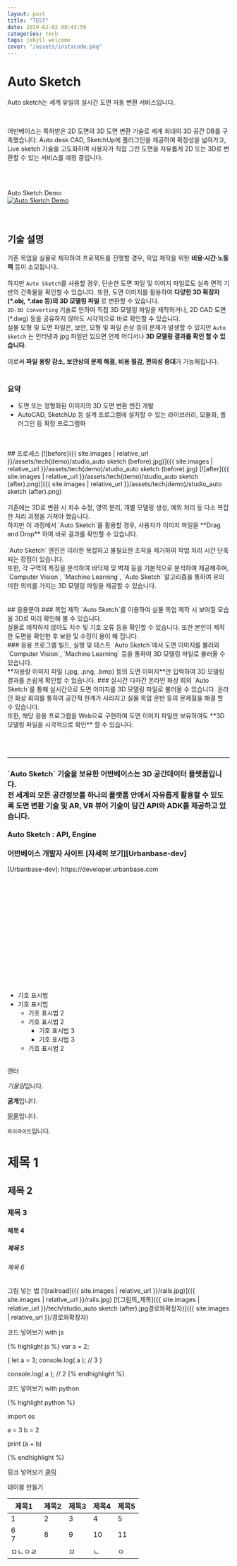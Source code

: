 ```yaml
---
layout: post
title: "TEST"
date: 2019-02-02 08:43:59
categories: tech
tags: jekyll welcome
cover: "/assets/instacode.png"
---
```


# Auto Sketch
Auto sketch는 세계 유일의 실시간 도면 자동 변환 서비스입니다.

<br>

어반베이스는 특허받은 2D 도면의 3D 도면 변환 기술로 세계 최대의 3D 공간 DB를 구축했습니다. Auto desk CAD, SketchUp에 플러그인을 제공하여 확장성을 넓혀가고, Live sketch 기술을 고도화하여 사용자가 직접 그린 도면을 자유롭게 2D 또는 3D로 변환할 수 있는 서비스를 예정 중입니다.

<br>
<br>

Auto Sketch Demo <br>
[![Auto Sketch Demo](https://img.youtube.com/vi/sHmokPYTp2Q/0.jpg)](https://youtu.be/sHmokPYTp2Q)
<Br>
<br>
<br>
## 기술 설명
기존 목업을 실물로 제작하여 프로젝트를 진행할 경우, 목업 제작을 위한 **비용∙시간∙노동력** 등이 소모됩니다. <br>
<br>
하지만 `Auto Sketch`를 사용할 경우, 단순한 도면 파일 및 이미지 파일로도 실측 면적 기반의 건축물을 확인할 수 있습니다. 또한, 도면 이미지를 활용하여 **다양한 3D 확장자(\*.obj, \*.dae 등)의 3D 모델링 파일** 로 변환할 수 있습니다. <br>
`2D-3D Converting` 기술로 인하여 직접 3D 모델링 파일을 제작하거나, 2D CAD 도면 (*.dwg) 등을 공유하지 않아도 시각적으로 바로 확인할 수 있습니다. <br>
실물 모형 및 도면 파일은, 보안, 모형 및 파일 손상 등의 문제가 발생할 수 있지만 `Auto Sketch` 는 인터넷과 jpg 파일만 있으면 언제 어디서나 **3D 모델링 결과를 확인 할 수 있습니다.** <br>
<br>
이로써 **파일 용량 감소, 보안상의 문제 해결, 비용 절감, 편의성 증대**가 가능해집니다. <br>
<br>
### 요약
- 도면 또는 정형화된 이미지의 3D 도면 변환 엔진 개발
- AutoCAD, SketchUp 등 설계 프로그램에 설치할 수 있는 라이브러리, 모듈화, 플러그인 등 확장 프로그램화 <br>
<Br>
<Br>
## 프로세스
[![before]({{ site.images | relative_url }}/assets/tech(demo)/studio_auto sketch (before).jpg)]({{ site.images | relative_url }}/assets/tech(demo)/studio_auto sketch (before).jpg)
[![after]({{ site.images | relative_url }}/assets/tech(demo)/studio_auto sketch (after).png)]({{ site.images | relative_url }}/assets/tech(demo)/studio_auto sketch (after).png)

<br>
<Br>
기존에는 3D로 변환 시 치수 수정, 영역 분리, 개별 모델링 생성, 예외 처리 등 다소 복잡한 처리 과정을 거쳐야 했습니다. <br />
하지만 이 과정에서 `Auto Sketch`를 활용할 경우, 사용자가 이미지 파일을 **Drag and Drop** 하여 바로 결과를 확인할 수 있습니다. <br />
<br>
`Auto Sketch` 엔진은 이러한 복잡하고 불필요한 조작을 제거하여 작업 처리 시간 단축되는 장점이 있습니다.<br />또한, 각 구역의 특징을 분석하여 바닥재 및 벽재 등을 기본적으로 분석하여 제공해주며, `Computer Vision`, `Machine Learning`, `Auto Sketch` 알고리즘을 통하여 유의미한 의미를 가지는 3D 모델링 파일을 제공할 수 있습니다. <br>
<br>
<br>
## 응용분야
### 목업 제작
`Auto Sketch`를 이용하여 실물 목업 제작 시 보여질 모습을 3D로 미리 확인해 볼 수 있습니다.<br>
실물로 제작하지 않아도 치수 및 기호 오류 등을 확인할 수 있습니다. 또한 본인이 제작한 도면을 확인한 후 보완 및 수정이 용이 해 집니다.
<br>
### 응용 프로그램 빌드, 실행 및 테스트
`Auto Sketch`에서 도면 이미지를 불러와 `Computer Vision`, `Machine Learning` 등을 통하여 3D 모델링 파일로 불러올 수 있습니다.<br>
**저용량 이미지 파일 (.jpg, .png, .bmp) 등의 도면 이미지**만 입력하여 3D 모델링 결과를 손쉽게 확인할 수 있습니다.
### 실시간 다자간 온라인 화상 회의
`Auto Sketch`를 통해 실시간으로 도면 이미지를 3D 모델링 파일로 불러올 수 있습니다. 온라인 화상 회의를 통하여 공간적 한계가 사라지고 실물 목업 운반 등의 문제점을 해결 할 수 있습니다.<br>
또한, 해당 응용 프로그램을 Web으로 구현하여 도면 이미지 파일만 보유하여도 **3D 모델링 파일을 시각적으로 확인** 할 수 있습니다.<br>
<br>
<br>
<br>


--------
<h3>
`Auto Sketch` 기술을 보유한 어반베이스는 3D 공간데이터 플랫폼입니다. <br>
전 세계의 모든 공간정보를 하나의 플랫폼 안에서 자유롭게 활용할 수 있도록 도면 변환 기술 및 AR, VR 뷰어 기술이 담긴 API와 ADK를 제공하고 있습니다.<br>
<br>
Auto Sketch : API, Engine <br>
<Br>
어반베이스 개발자 사이트 [자세히 보기][Urbanbase-dev]
</h3>
[Urbanbase-dev]: https://developer.urbanbase.com

<Br><Br><Br><Br><Br><Br><Br><Br><Br><Br><Br><Br><Br><Br>

- 기호 표시법
- 기호 표시법
    - 기호 표시법 2
    - 기호 표시법 2
        - 기호 표시법 3
        - 기호 표시법 3
    - 기호 표시법 2


<br>
엔터
<br>

*기울임*입니다.

**굵게**입니다.

<u>밑줄</u>입니다.

`하이라이트`입니다.

# 제목 1 
## 제목 2
### 제목 3
#### 제목 4
##### 제목 5
###### 제목 6

그림 넣는 법
[![railroad]({{ site.images | relative_url }}/rails.jpg)]({{ site.images | relative_url }}/rails.jpg)
[![그림의_제목]({{ site.images | relative_url }}/tech/studio_auto sketch (after).jpg경로와확장자)]({{ site.images | relative_url }}/경로와확장자)


코드 넣어보기 with js

{% highlight js %}
var a = 2;

{
    let a = 3;
    console.log( a );   // 3
}

console.log( a );       // 2
{% endhighlight %}



코드 넣어보기 with python

{% highlight python %}

import os

a = 3
b = 2

print (a + b)

{% endhighlight %}



링크 넣어보기 [클릭][Urbanbase]

[Urbanbase]: http://www.urbanbase.com


테이블 만들기

| 제목1  | 제목2 | 제목3 | 제목4 | 제목5 |
|--------|-------|-------|-------|-------|
| 1      | 2     | 3     | 4     | 5     |
| 6<br>7 | 8     | 9     | 10    | 11    |
|  ㅁㄴㅇㄹ       || ㅁ     | ㄴ    | ㅇ     |

